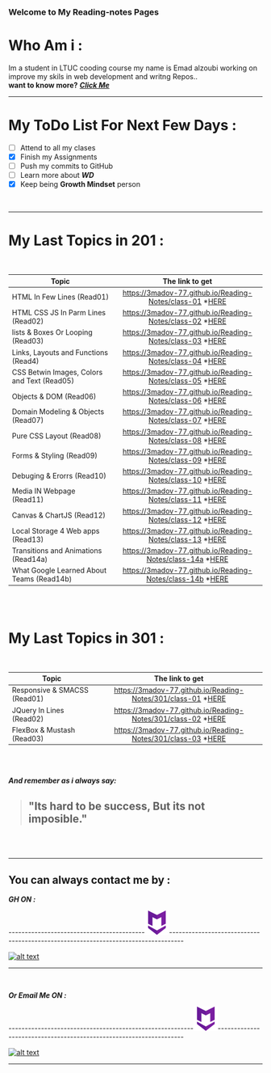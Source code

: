 ### Welcome to My Reading-notes Pages

# Who Am i :
Im a student in LTUC cooding course my name is Emad alzoubi working on improve my skils in web development and writng Repos..<br>
 **want to know more?** 
 ***[Click Me](https://3madov-77.github.io/Side-Projects/Me/index.html)***
<br>
<hr>

# My ToDo List For Next Few Days :

- [ ] Attend to all my clases
- [x] Finish my Assignments
- [ ] Push my commits to GitHub
- [ ] Learn more about ***WD***
- [x] Keep being **Growth Mindset** person

<br>
<hr>

# My Last Topics in 201 :
<br>

|           Topic                |                          The link to get                         |
| ------------------------------ |:----------------------------------------------------------------:|
| HTML In Few Lines (Read01) | https://3madov-77.github.io/Reading-Notes/class-01 *[HERE](https://3madov-77.github.io/Reading-Notes/class-01) |
| HTML CSS JS In Parm Lines (Read02) | https://3madov-77.github.io/Reading-Notes/class-02 *[HERE](https://3madov-77.github.io/Reading-Notes/class-02) |
| lists & Boxes Or Looping (Read03) | https://3madov-77.github.io/Reading-Notes/class-03 *[HERE](https://3madov-77.github.io/Reading-Notes/class-03) |
| Links, Layouts and Functions (Read4) | https://3madov-77.github.io/Reading-Notes/class-04 *[HERE](https://3madov-77.github.io/Reading-Notes/class-04) |
| CSS Betwin Images, Colors and Text (Read05) | https://3madov-77.github.io/Reading-Notes/class-05 *[HERE](https://3madov-77.github.io/Reading-Notes/class-05) |
| Objects & DOM (Read06) | https://3madov-77.github.io/Reading-Notes/class-06 *[HERE](https://3madov-77.github.io/Reading-Notes/class-06) |
| Domain Modeling & Objects (Read07) | https://3madov-77.github.io/Reading-Notes/class-07 *[HERE](https://3madov-77.github.io/Reading-Notes/class-07) |
| Pure CSS Layout (Read08) | https://3madov-77.github.io/Reading-Notes/class-08 *[HERE](https://3madov-77.github.io/Reading-Notes/class-08) |
| Forms & Styling (Read09) | https://3madov-77.github.io/Reading-Notes/class-09 *[HERE](https://3madov-77.github.io/Reading-Notes/class-09) |
| Debuging & Erorrs (Read10) | https://3madov-77.github.io/Reading-Notes/class-10 *[HERE](https://3madov-77.github.io/Reading-Notes/class-10) |
| Media IN Webpage (Read11) | https://3madov-77.github.io/Reading-Notes/class-11 *[HERE](https://3madov-77.github.io/Reading-Notes/class-11) |
| Canvas & ChartJS (Read12) | https://3madov-77.github.io/Reading-Notes/class-12 *[HERE](https://3madov-77.github.io/Reading-Notes/class-12) |
| Local Storage 4 Web apps (Read13) | https://3madov-77.github.io/Reading-Notes/class-13 *[HERE](https://3madov-77.github.io/Reading-Notes/class-13) |
| Transitions and Animations (Read14a) | https://3madov-77.github.io/Reading-Notes/class-14a *[HERE](https://3madov-77.github.io/Reading-Notes/class-14a) |
| What Google Learned About Teams (Read14b) | https://3madov-77.github.io/Reading-Notes/class-14b *[HERE](https://3madov-77.github.io/Reading-Notes/class-14b) |

<br>
<br>

# My Last Topics in 301 :

<br>

|           Topic                |                          The link to get                         |
| ------------------------------ |:----------------------------------------------------------------:|
| Responsive & SMACSS (Read01) | https://3madov-77.github.io/Reading-Notes/301/class-01 *[HERE](https://3madov-77.github.io/Reading-Notes/301/class-01) |
| JQuery In Lines (Read02) | https://3madov-77.github.io/Reading-Notes/301/class-02 *[HERE](https://3madov-77.github.io/Reading-Notes/301/class-02) |
| FlexBox & Mustash (Read03) | https://3madov-77.github.io/Reading-Notes/301/class-03 *[HERE](https://3madov-77.github.io/Reading-Notes/301/class-03) |


<br>
<br>

***And remember as i always say:***
>## "Its hard to be success, But its not imposible."

<br>
<br>
<hr>

## You can always contact me by :

 ***GH  ON :***

------------------------------------------![logo](https://github.com/adam-p/markdown-here/raw/master/src/common/images/icon48.png "Conact me" )----------------------------------------------------------------------------------

[![alt text](https://3madov-77.github.io/Reading-Notes/Resorses/GH-logo.PNG "Click ME" )](https://3madov-77.github.io/Side-Projects/Me/index.html)

----------------------------------------------------------------------------------------------------------------------------
<br>

***Or Email Me ON :***

---------------------------------------------------------![logo](https://github.com/adam-p/markdown-here/raw/master/src/common/images/icon48.png "Conact me")-------------------------------------------------------------------

[![alt text](https://logodix.com/logo/4405.gif "Click ME")](mailto:emadzxy7@gmail.com?subject=Bit%20of%20help)

 ----------------------------------------------------------------------------------------------------------------------------
